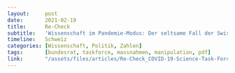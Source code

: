 ```yaml
---
layout:     post
date:       2021-02-19
title:      Re-Check
subtitle:   'Wissenschaft im Pandemie-Modus: Der seltsame Fall der Swiss National COVID-19 Science Task Force'
timeline:   Schweiz
categories: [Wissenschaft, Politik, Zahlen]
tags:       [bundesrat, taskforce, massnahmen, manipulation, pdf]
link:       "/assets/files/articles/Re-Check_COVID-19-Science-Task-Force_DEU.pdf"
---
```

<object data="{{ page.link }}" style='height:calc(100vh - 400px); width: 100%' type='application/pdf'></object>
